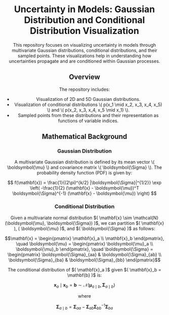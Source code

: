 <h1 align="center">Uncertainty in Models: Gaussian Distribution and Conditional Distribution Visualization</h1>

<p align="center">This repository focuses on visualizing uncertainty in models through multivariate Gaussian distributions, conditional distributions, and their sampled points. These visualizations help in understanding how uncertainties propagate and are conditioned within Gaussian processes.</p>

<h2 align="center">Overview</h2>

<p align="center">The repository includes:</p>

<ul align="center">
  <li>Visualization of 2D and 5D Gaussian distributions.</li>
  <li>Visualization of conditional distributions \( p(x_1 \mid x_2, x_3, x_4, x_5) \) and \( p(x_2, x_3, x_4, x_5 \mid x_1) \).</li>
  <li>Sampled points from these distributions and their representation as functions of variable indices.</li>
</ul>

<h2 align="center">Mathematical Background</h2>

<h3 align="center">Gaussian Distribution</h3>

<p align="center">A multivariate Gaussian distribution is defined by its mean vector \( \boldsymbol{\mu} \) and covariance matrix \( \boldsymbol{\Sigma} \). The probability density function (PDF) is given by:</p>

<p align="center">
$$
f(\mathbf{x}) = \frac{1}{(2\pi)^{k/2} |\boldsymbol{\Sigma}|^{1/2}} \exp \left( -\frac{1}{2} (\mathbf{x} - \boldsymbol{\mu})^T \boldsymbol{\Sigma}^{-1} (\mathbf{x} - \boldsymbol{\mu}) \right)
$$
</p>

<h3 align="center">Conditional Distribution</h3>

<p align="center">Given a multivariate normal distribution $( \mathbf{x} \sim \mathcal{N}(\boldsymbol{\mu}, \boldsymbol{\Sigma}) )$, we can partition $( \mathbf{x} ), ( \boldsymbol{\mu} )$, and $( \boldsymbol{\Sigma} )$ as follows:</p>


```math
\mathbf{x} = \begin{pmatrix} 
\mathbf{x}_a \\ 
\mathbf{x}_b 
\end{pmatrix}, \quad 
\boldsymbol{\mu} = \begin{pmatrix} 
\boldsymbol{\mu}_a \\ 
\boldsymbol{\mu}_b 
\end{pmatrix}, \quad 
\boldsymbol{\Sigma} = \begin{pmatrix} 
\boldsymbol{\Sigma}_{aa} & \boldsymbol{\Sigma}_{ab} \\ 
\boldsymbol{\Sigma}_{ba} & \boldsymbol{\Sigma}_{bb} 
\end{pmatrix}
```

<p align="center">The conditional distribution of $( \mathbf{x}_a )$ given $( \mathbf{x}_b = \mathbf{b} )$ is:</p>
<p align="center">

```math
\mathbf{x}_a \mid \mathbf{x}_b = \mathbf{b} \sim \mathcal{N}(\boldsymbol{\mu}_{a \mid b}, \boldsymbol{\Sigma}_{a \mid b})
```

<p align="center">where</p>

```math
\boldsymbol{\Sigma}_{a \mid b} = \boldsymbol{\Sigma}_{aa} - \boldsymbol{\Sigma}_{ab} \boldsymbol{\Sigma}_{bb}^{-1} \boldsymbol{\Sigma}_{ba}
```
